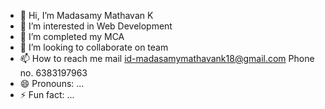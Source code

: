 - 👋 Hi, I’m Madasamy Mathavan K
- 👀 I’m interested in Web Development
- 🌱 I’m completed my MCA
- 💞️ I’m looking to collaborate on team
- 📫 How to reach me mail id-madasamymathavank18@gmail.com Phone no. 6383197963
- 😄 Pronouns: ...
- ⚡ Fun fact: ...

<!---
Mathavan-18/Mathavan-18 is a ✨ special ✨ repository because its `README.md` (this file) appears on your GitHub profile.
You can click the Preview link to take a look at your changes.
--->
